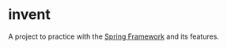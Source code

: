 # invent
A project to practice with the [Spring Framework](http://projects.spring.io/spring-framework) and its features.
